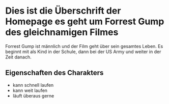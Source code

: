# Dies ist die Überschrift der Homepage es geht um Forrest Gump des gleichnamigen Filmes
Forrest Gump ist männlich und der Film geht über sein gesamtes Leben. Es beginnt mit als Kind in der Schule, dann bei der US Army und weiter in der Zeit danach.
## Eigenschaften des Charakters
* kann schnell laufen
* kann weit laufen
* läuft überaus gerne
